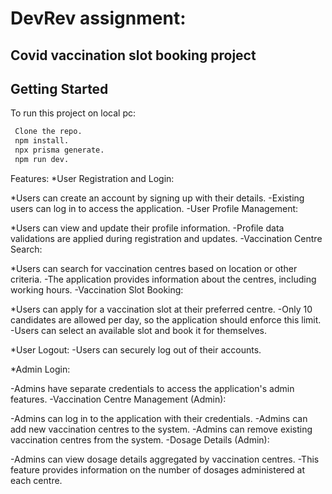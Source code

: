 <h1>DevRev assignment:</h1>
<h2>Covid vaccination slot booking project</h2>


## Getting Started

To run this project on local pc:

```bash
 Clone the repo.
 npm install.
 npx prisma generate.
 npm run dev.
```

Features:
*User Registration and Login:

*Users can create an account by signing up with their details.
 -Existing users can log in to access the application.
 -User Profile Management:

*Users can view and update their profile information.
 -Profile data validations are applied during registration and updates.
 -Vaccination Centre Search:

*Users can search for vaccination centres based on location or other criteria.
 -The application provides information about the centres, including working hours.
 -Vaccination Slot Booking:

*Users can apply for a vaccination slot at their preferred centre.
 -Only 10 candidates are allowed per day, so the application should enforce this limit.
 -Users can select an available slot and book it for themselves.

 
*User Logout:
 -Users can securely log out of their accounts.

 
*Admin Login:

 -Admins have separate credentials to access the application's admin features.
 -Vaccination Centre Management (Admin):

 -Admins can log in to the application with their credentials.
 -Admins can add new vaccination centres to the system.
 -Admins can remove existing vaccination centres from the system.
 -Dosage Details (Admin):

 -Admins can view dosage details aggregated by vaccination centres.
 -This feature provides information on the number of dosages administered at each centre.


